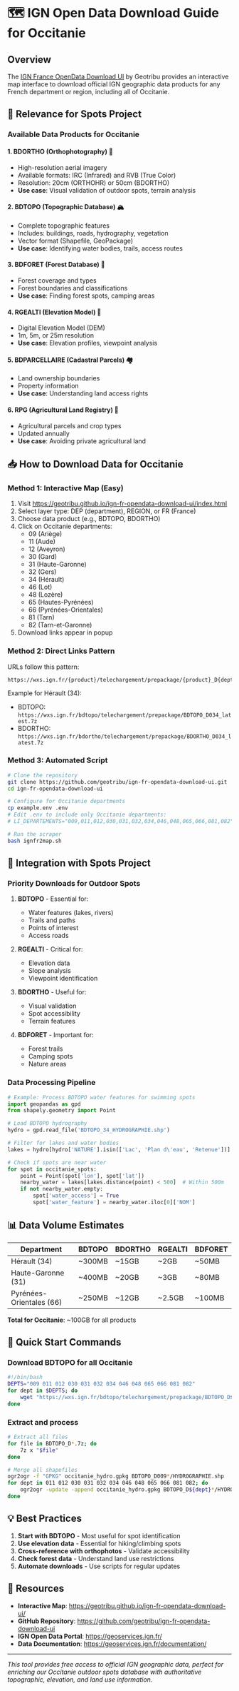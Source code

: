 # 🗺️ IGN Open Data Download Guide for Occitanie

## Overview
The [IGN France OpenData Download UI](https://geotribu.github.io/ign-fr-opendata-download-ui/index.html) by Geotribu provides an interactive map interface to download official IGN geographic data products for any French department or region, including all of Occitanie.

## 🎯 Relevance for Spots Project

### Available Data Products for Occitanie

#### 1. **BDORTHO** (Orthophotography) 📸
- High-resolution aerial imagery
- Available formats: IRC (Infrared) and RVB (True Color)
- Resolution: 20cm (ORTHOHR) or 50cm (BDORTHO)
- **Use case**: Visual validation of outdoor spots, terrain analysis

#### 2. **BDTOPO** (Topographic Database) 🏔️
- Complete topographic features
- Includes: buildings, roads, hydrography, vegetation
- Vector format (Shapefile, GeoPackage)
- **Use case**: Identifying water bodies, trails, access routes

#### 3. **BDFORET** (Forest Database) 🌲
- Forest coverage and types
- Forest boundaries and classifications
- **Use case**: Finding forest spots, camping areas

#### 4. **RGEALTI** (Elevation Model) 📏
- Digital Elevation Model (DEM)
- 1m, 5m, or 25m resolution
- **Use case**: Elevation profiles, viewpoint analysis

#### 5. **BDPARCELLAIRE** (Cadastral Parcels) 🏘️
- Land ownership boundaries
- Property information
- **Use case**: Understanding land access rights

#### 6. **RPG** (Agricultural Land Registry) 🌾
- Agricultural parcels and crop types
- Updated annually
- **Use case**: Avoiding private agricultural land

## 📥 How to Download Data for Occitanie

### Method 1: Interactive Map (Easy)
1. Visit https://geotribu.github.io/ign-fr-opendata-download-ui/index.html
2. Select layer type: DEP (department), REGION, or FR (France)
3. Choose data product (e.g., BDTOPO, BDORTHO)
4. Click on Occitanie departments:
   - 09 (Ariège)
   - 11 (Aude)
   - 12 (Aveyron)
   - 30 (Gard)
   - 31 (Haute-Garonne)
   - 32 (Gers)
   - 34 (Hérault)
   - 46 (Lot)
   - 48 (Lozère)
   - 65 (Hautes-Pyrénées)
   - 66 (Pyrénées-Orientales)
   - 81 (Tarn)
   - 82 (Tarn-et-Garonne)
5. Download links appear in popup

### Method 2: Direct Links Pattern
URLs follow this pattern:
```
https://wxs.ign.fr/{product}/telechargement/prepackage/{product}_D{dept}_latest.7z
```

Example for Hérault (34):
- BDTOPO: `https://wxs.ign.fr/bdtopo/telechargement/prepackage/BDTOPO_D034_latest.7z`
- BDORTHO: `https://wxs.ign.fr/bdortho/telechargement/prepackage/BDORTHO_D034_latest.7z`

### Method 3: Automated Script
```bash
# Clone the repository
git clone https://github.com/geotribu/ign-fr-opendata-download-ui.git
cd ign-fr-opendata-download-ui

# Configure for Occitanie departments
cp example.env .env
# Edit .env to include only Occitanie departments:
# LI_DEPARTEMENTS="009,011,012,030,031,032,034,046,048,065,066,081,082"

# Run the scraper
bash ignfr2map.sh
```

## 🔧 Integration with Spots Project

### Priority Downloads for Outdoor Spots

1. **BDTOPO** - Essential for:
   - Water features (lakes, rivers)
   - Trails and paths
   - Points of interest
   - Access roads

2. **RGEALTI** - Critical for:
   - Elevation data
   - Slope analysis
   - Viewpoint identification

3. **BDORTHO** - Useful for:
   - Visual validation
   - Spot accessibility
   - Terrain features

4. **BDFORET** - Important for:
   - Forest trails
   - Camping spots
   - Nature areas

### Data Processing Pipeline
```python
# Example: Process BDTOPO water features for swimming spots
import geopandas as gpd
from shapely.geometry import Point

# Load BDTOPO hydrography
hydro = gpd.read_file('BDTOPO_34_HYDROGRAPHIE.shp')

# Filter for lakes and water bodies
lakes = hydro[hydro['NATURE'].isin(['Lac', 'Plan d\'eau', 'Retenue'])]

# Check if spots are near water
for spot in occitanie_spots:
    point = Point(spot['lon'], spot['lat'])
    nearby_water = lakes[lakes.distance(point) < 500]  # Within 500m
    if not nearby_water.empty:
        spot['water_access'] = True
        spot['water_feature'] = nearby_water.iloc[0]['NOM']
```

## 📊 Data Volume Estimates

| Department | BDTOPO | BDORTHO | RGEALTI | BDFORET |
|------------|--------|---------|---------|---------|
| Hérault (34) | ~300MB | ~15GB | ~2GB | ~50MB |
| Haute-Garonne (31) | ~400MB | ~20GB | ~3GB | ~80MB |
| Pyrénées-Orientales (66) | ~250MB | ~12GB | ~2.5GB | ~100MB |

**Total for Occitanie**: ~100GB for all products

## 🚀 Quick Start Commands

### Download BDTOPO for all Occitanie
```bash
#!/bin/bash
DEPTS="009 011 012 030 031 032 034 046 048 065 066 081 082"
for dept in $DEPTS; do
    wget "https://wxs.ign.fr/bdtopo/telechargement/prepackage/BDTOPO_D${dept}_latest.7z"
done
```

### Extract and process
```bash
# Extract all files
for file in BDTOPO_D*.7z; do
    7z x "$file"
done

# Merge all shapefiles
ogr2ogr -f "GPKG" occitanie_hydro.gpkg BDTOPO_D009*/HYDROGRAPHIE.shp
for dept in 011 012 030 031 032 034 046 048 065 066 081 082; do
    ogr2ogr -update -append occitanie_hydro.gpkg BDTOPO_D${dept}*/HYDROGRAPHIE.shp
done
```

## 💡 Best Practices

1. **Start with BDTOPO** - Most useful for spot identification
2. **Use elevation data** - Essential for hiking/climbing spots
3. **Cross-reference with orthophotos** - Validate accessibility
4. **Check forest data** - Understand land use restrictions
5. **Automate downloads** - Use scripts for regular updates

## 🔗 Resources

- **Interactive Map**: https://geotribu.github.io/ign-fr-opendata-download-ui/
- **GitHub Repository**: https://github.com/geotribu/ign-fr-opendata-download-ui
- **IGN Open Data Portal**: https://geoservices.ign.fr/
- **Data Documentation**: https://geoservices.ign.fr/documentation/

---

*This tool provides free access to official IGN geographic data, perfect for enriching our Occitanie outdoor spots database with authoritative topographic, elevation, and land use information.*